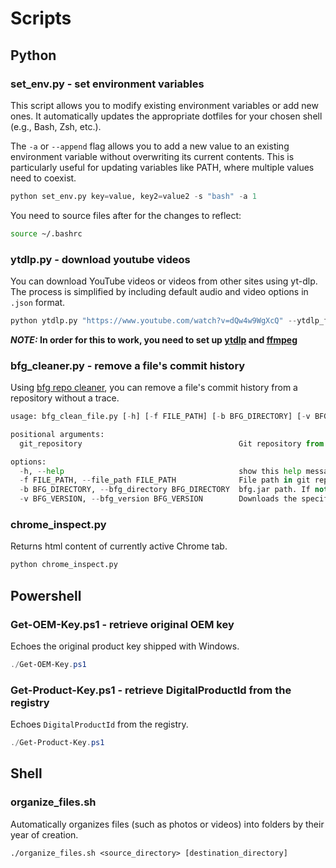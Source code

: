 # Scripts

## Python

### set_env.py - set environment variables

This script allows you to modify existing environment variables or add new ones. It automatically updates the appropriate dotfiles for your chosen shell (e.g., Bash, Zsh, etc.).

The `-a` or `--append` flag allows you to add a new value to an existing environment variable without overwriting its current contents. This is particularly useful for updating variables like PATH, where multiple values need to coexist.

```python
python set_env.py key=value, key2=value2 -s "bash" -a 1
```

You need to source files after for the changes to reflect:

```bash
source ~/.bashrc
```

### ytdlp.py - download youtube videos

You can download YouTube videos or videos from other sites using yt-dlp. The process is simplified by including default audio and video options in `.json` format.

```python
python ytdlp.py "https://www.youtube.com/watch?v=dQw4w9WgXcQ" --ytdlp_format="audio"
```

**_NOTE:_ In order for this to work, you need to set up [ytdlp](https://github.com/yt-dlp/yt-dlp/wiki/Installation) and [ffmpeg](https://ffmpeg.org/download.html)**

### bfg_cleaner.py - remove a file's commit history

Using [bfg repo cleaner](https://rtyley.github.io/bfg-repo-cleaner/), you can remove a file's commit history from a repository without a trace.

```python
usage: bfg_clean_file.py [-h] [-f FILE_PATH] [-b BFG_DIRECTORY] [-v BFG_VERSION] git_repository

positional arguments:
  git_repository                                   Git repository from which to erase file history.

options:
  -h, --help                                       show this help message and exit
  -f FILE_PATH, --file_path FILE_PATH              File path in git repository.
  -b BFG_DIRECTORY, --bfg_directory BFG_DIRECTORY  bfg.jar path. If not specified, base directory will be used by default.
  -v BFG_VERSION, --bfg_version BFG_VERSION        Downloads the specified version of bfg if the relevant bfg.jar file is not already present.
```

### chrome_inspect.py

Returns html content of currently active Chrome tab.

``` python
python chrome_inspect.py
```

## Powershell

### Get-OEM-Key.ps1 - retrieve original OEM key

Echoes the original product key shipped with Windows.

```powershell
./Get-OEM-Key.ps1
```

### Get-Product-Key.ps1 - retrieve DigitalProductId from the registry

Echoes `DigitalProductId` from the registry.

```powershell
./Get-Product-Key.ps1
```

## Shell

### organize_files.sh

Automatically organizes files (such as photos or videos) into folders by their year of creation.

```shell
./organize_files.sh <source_directory> [destination_directory]
```
